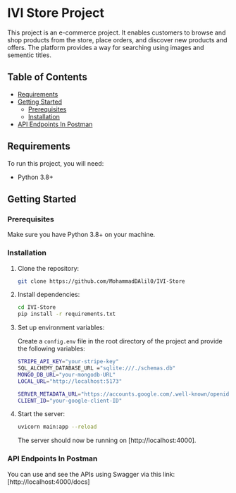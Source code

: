 # IVI Store Project

This project is an e-commerce project. It enables customers to browse and shop products from the store, place orders, and discover new products and offers. The platform provides a way for searching using images and sementic titles.

## Table of Contents

- [Requirements](#requirements)
- [Getting Started](#getting-started)
  - [Prerequisites](#prerequisites)
  - [Installation](#installation)
- [API Endpoints In Postman](#api-endpoints-in-postman)

## Requirements

To run this project, you will need:

- Python 3.8+

## Getting Started

### Prerequisites

Make sure you have Python 3.8+ on your machine.

### Installation

1. Clone the repository:

    ```bash
    git clone https://github.com/MohammadDAlil0/IVI-Store
    ```

2. Install dependencies:

    ```bash
    cd IVI-Store
    pip install -r requirements.txt
    ```

3. Set up environment variables:

    Create a `config.env` file in the root directory of the project and provide the following variables:

    ```bash
    STRIPE_API_KEY="your-stripe-key"
    SQL_ALCHEMY_DATABASE_URL ="sqlite:///./schemas.db"
    MONGO_DB_URL="your-mongodb-URL"
    LOCAL_URL="http://localhost:5173"

    SERVER_METADATA_URL="https://accounts.google.com/.well-known/openid-configuration"
    CLIENT_ID="your-google-client-ID"
    ```

4. Start the server:

    ```bash
    uvicorn main:app --reload
    ```

    The server should now be running on [http://localhost:4000].

### API Endpoints In Postman

You can use and see the APIs using Swagger via this link: [http://localhost:4000/docs]
